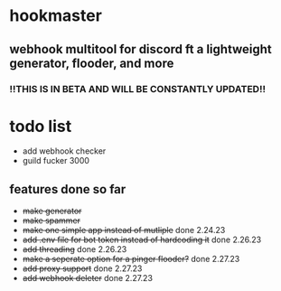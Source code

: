 # hookmaster
## webhook multitool for discord ft a lightweight generator, flooder, and more
### !!THIS IS IN BETA AND WILL BE CONSTANTLY UPDATED!!
# todo list
* add webhook checker  
* guild fucker 3000
## features done so far
* ~~make generator~~  
* ~~make spammer~~
* ~~make one simple app instead of mutliple~~ done 2.24.23  
* ~~add .env file for bot token instead of hardcoding it~~ done 2.26.23  
* ~~add threading~~ done 2.26.23  
* ~~make a seperate option for a pinger flooder?~~ done 2.27.23  
* ~~add proxy support~~ done 2.27.23  
* ~~add webhook deleter~~ done 2.27.23  
